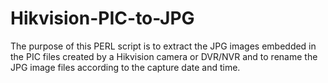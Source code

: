 # Hikvision-PIC-to-JPG
The purpose of this PERL script is to extract the JPG images embedded in the PIC files created by a Hikvision camera or DVR/NVR and to rename the JPG image files according to the capture date and time.
